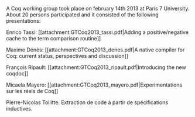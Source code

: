 A Coq working group took place on february 14th 2013 at Paris 7 University.
About 20 persons participated and it consisted of the following presentations:

Enrico Tassi: [[attachment:GTCoq2013_tassi.pdf|Adding a positive/negative cache to the term comparison routine]]

Maxime Dénès: [[attachment:GTCoq2013_denes.pdf|A native compiler for Coq: current status, perspectives and discussion]]

François Ripault: [[attachment:GTCoq2013_ripault.pdf|Introducing the new coqdoc]]

Micaela Mayero: [[attachment:GTCoq2013_mayero.pdf|Experimentations sur les réels de Coq]]

Pierre-Nicolas Tollitte: Extraction de code à partir de spécifications inductives.
